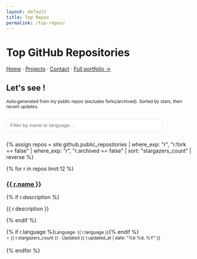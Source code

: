 ```yaml
---
layout: default
title: Top Repos
permalink: /top-repos/
---
```

# Top GitHub Repositories
[Home](/) · [Projects](/projects/) · [Contact](/contact/) · [Full portfolio →](https://sites.google.com/view/philippeguerrier/home)


## Let's see !
<small>Auto‑generated from my public repos (excludes forks/archived). Sorted by stars, then recent updates.</small>

<input id="filter" type="search" placeholder="Filter by name or language…" style="margin:12px 0;padding:8px 10px;width:100%;max-width:420px;border:1px solid #e5e7eb;border-radius:10px" />

{% assign repos = site.github.public_repositories
  | where_exp: "r", "r.fork == false"
  | where_exp: "r", "r.archived == false"
  | sort: "stargazers_count" | reverse %}

<div class="card-grid" id="repo-grid">
{% for r in repos limit:12 %}
  <div class="card" data-name="{{ r.name | downcase }}" data-lang="{{ r.language | downcase }}">
    <h3><a href="{{ r.html_url }}">{{ r.name }}</a></h3>
    {% if r.description %}<p>{{ r.description }}</p>{% endif %}
    <p>
      {% if r.language %}<small>Language: {{ r.language }}</small>{% endif %}
      <br><small>⭐ {{ r.stargazers_count }} · Updated {{ r.updated_at | date: "%b %d, %Y" }}</small>
    </p>
  </div>
{% endfor %}
</div>

<script>
  const q = document.getElementById('filter');
  const grid = document.getElementById('repo-grid');
  const items = [...grid.children];
  q.addEventListener('input', () => {
    const s = q.value.trim().toLowerCase();
    items.forEach(card => {
      const name = card.dataset.name || '';
      const lang = card.dataset.lang || '';
      card.style.display = (!s || name.includes(s) || lang.includes(s)) ? '' : 'none';
    });
  });
</script>

